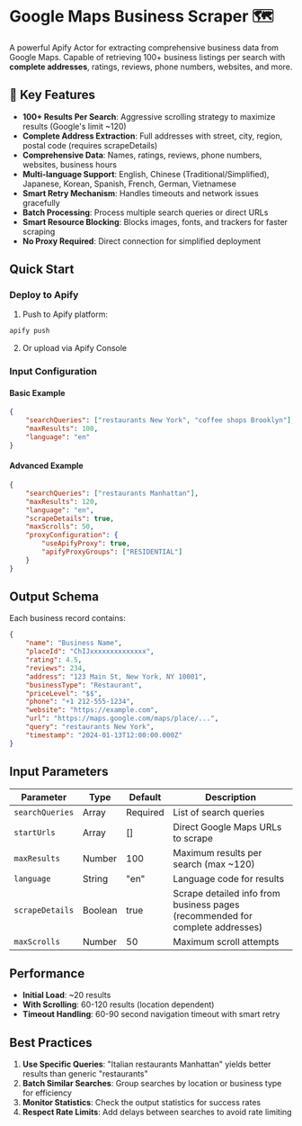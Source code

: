 # Google Maps Business Scraper 🗺️

A powerful Apify Actor for extracting comprehensive business data from Google Maps. Capable of retrieving 100+ business listings per search with **complete addresses**, ratings, reviews, phone numbers, websites, and more.

## 🚀 Key Features

- **100+ Results Per Search**: Aggressive scrolling strategy to maximize results (Google's limit ~120)
- **Complete Address Extraction**: Full addresses with street, city, region, postal code (requires scrapeDetails)
- **Comprehensive Data**: Names, ratings, reviews, phone numbers, websites, business hours
- **Multi-language Support**: English, Chinese (Traditional/Simplified), Japanese, Korean, Spanish, French, German, Vietnamese
- **Smart Retry Mechanism**: Handles timeouts and network issues gracefully
- **Batch Processing**: Process multiple search queries or direct URLs
- **Smart Resource Blocking**: Blocks images, fonts, and trackers for faster scraping
- **No Proxy Required**: Direct connection for simplified deployment

## Quick Start

### Deploy to Apify

1. Push to Apify platform:
```bash
apify push
```

2. Or upload via Apify Console

### Input Configuration

#### Basic Example
```json
{
    "searchQueries": ["restaurants New York", "coffee shops Brooklyn"],
    "maxResults": 100,
    "language": "en"
}
```

#### Advanced Example
```json
{
    "searchQueries": ["restaurants Manhattan"],
    "maxResults": 120,
    "language": "en",
    "scrapeDetails": true,
    "maxScrolls": 50,
    "proxyConfiguration": {
        "useApifyProxy": true,
        "apifyProxyGroups": ["RESIDENTIAL"]
    }
}
```

## Output Schema

Each business record contains:

```json
{
    "name": "Business Name",
    "placeId": "ChIJxxxxxxxxxxxxxx",
    "rating": 4.5,
    "reviews": 234,
    "address": "123 Main St, New York, NY 10001",
    "businessType": "Restaurant",
    "priceLevel": "$$",
    "phone": "+1 212-555-1234",
    "website": "https://example.com",
    "url": "https://maps.google.com/maps/place/...",
    "query": "restaurants New York",
    "timestamp": "2024-01-13T12:00:00.000Z"
}
```

## Input Parameters

| Parameter | Type | Default | Description |
|-----------|------|---------|-------------|
| `searchQueries` | Array | Required | List of search queries |
| `startUrls` | Array | [] | Direct Google Maps URLs to scrape |
| `maxResults` | Number | 100 | Maximum results per search (max ~120) |
| `language` | String | "en" | Language code for results |
| `scrapeDetails` | Boolean | true | Scrape detailed info from business pages (recommended for complete addresses) |
| `maxScrolls` | Number | 50 | Maximum scroll attempts |

## Performance

- **Initial Load**: ~20 results
- **With Scrolling**: 60-120 results (location dependent)
- **Timeout Handling**: 60-90 second navigation timeout with smart retry

## Best Practices

1. **Use Specific Queries**: "Italian restaurants Manhattan" yields better results than generic "restaurants"
2. **Batch Similar Searches**: Group searches by location or business type for efficiency
3. **Monitor Statistics**: Check the output statistics for success rates
4. **Respect Rate Limits**: Add delays between searches to avoid rate limiting
